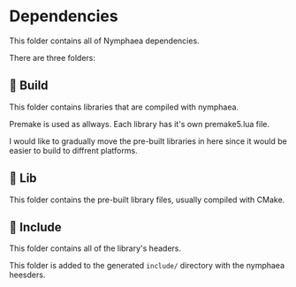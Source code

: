 # Dependencies 
This folder contains all of Nymphaea dependencies.

There are three folders:
## 📁 Build
This folder contains libraries that are compiled with nymphaea.

Premake is used as allways.
Each library has it's own premake5.lua file.

I would like to gradually move the pre-built libraries in here since it would be easier to build to diffrent platforms.

## 📁 Lib
This folder contains the pre-built library files, usually compiled with CMake.

## 📁 Include
This folder contains all of the library's headers.

This folder is added to the generated `include/` directory with the nymphaea heesders.


